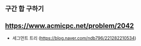 ## 구간 합 구하기

https://www.acmicpc.net/problem/2042
---
- 세그먼트 트리 (https://blog.naver.com/ndb796/221282210534)
